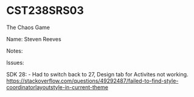 # CST238SRS03  
The Chaos Game  

Name:  Steven Reeves

Notes:  

Issues:  

SDK 28:
	- Had to switch back to 27, Design tab for Activites not working.
	https://stackoverflow.com/questions/49292487/failed-to-find-style-coordinatorlayoutstyle-in-current-theme
	